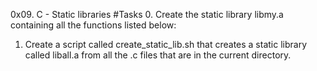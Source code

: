0x09. C - Static libraries
#Tasks 
0. Create the static library libmy.a containing all the functions listed below:
1.  Create a script called create_static_lib.sh that creates a static library called liball.a from all the .c files that are in the current directory.
